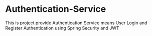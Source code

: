 # Authentication-Service
This is project provide Authentication Service means User Login and Register Authentication using Spring Security and JWT
